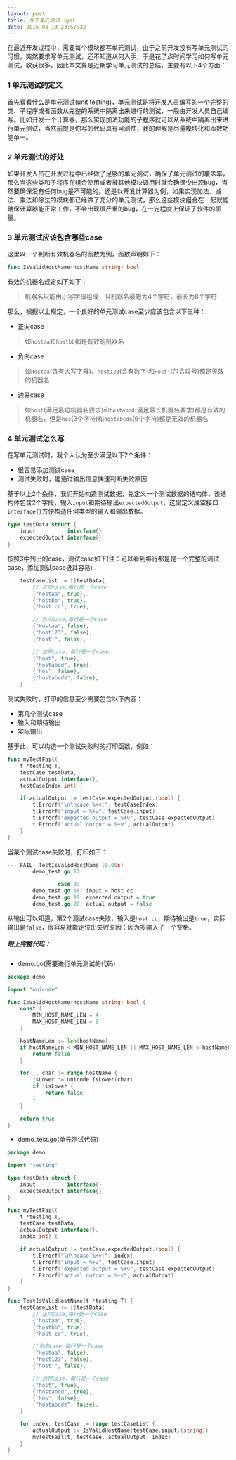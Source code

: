 ```yaml
---
layout: post
title: 关于单元测试（go）
date: 2016-08-13 23:57:32
---
```


在最近开发过程中，需要每个模块都写单元测试，由于之前开发没有写单元测试的习惯，突然要求写单元测试，还不知道从何入手，于是花了点时间学习如何写单元测试，收获很多，因此本文算是近期学习单元测试的总结，主要有以下4个方面：

### 1 单元测试的定义

首先看看什么是单元测试(unit testing)，单元测试是将开发人员编写的一个完整的类、子程序或者函数从完整的系统中隔离出来进行的测试，一般由开发人员自己编写。比如开发一个计算器，那么实现加法功能的子程序就可以从系统中隔离出来进行单元测试，当然前提是你写的代码具有可测性，我的理解是尽量模块化和函数功能单一。

### 2 单元测试的好处

如果开发人员在开发过程中已经做了足够的单元测试，确保了单元测试的覆盖率，那么当这些类和子程序在组合使用或者被其他模块调用时就会确保少出现bug，当然要确保没有任何bug是不可能的。还是以开发计算器为例，如果实现加法、减法、乘法和除法的模块都已经做了充分的单元测试，那么这些模块组合在一起就能确保计算器能正常工作，不会出现很严重的bug，在一定程度上保证了软件的质量。

### 3 单元测试应该包含哪些case

这里以一个判断有效机器名的函数为例，函数声明如下：

```go
func IsValidHostName(hostName string) bool
```

有效的机器名规定如下如下：

> 机器名只能由小写字母组成，且机器名最短为4个字符，最长为8个字符

那么，根据以上规定，一个良好的单元测试case至少应该包含以下三种：

- 正向case

> 如`hostaa`和`hostbb`都是有效的机器名

- 负向case

> 如`Hostaa`(含有大写字母)、`host123`(含有数字)和`Host!`(包含叹号)都是无效的机器名

- 边界case

> 如`host`(满足最短机器名要求)和`hostabcd`(满足最长机器名要求)都是有效的机器名，但是`hos`(3个字符)和`hostabcde`(9个字符)都是无效的机器名

### 4 单元测试怎么写

在写单元测试时，我个人认为至少满足以下2个条件：

- 很容易添加测试case
- 测试失败时，能通过输出信息快速判断失败原因

基于以上2个条件，我们开始构造测试数据，先定义一个测试数据的结构体，该结构体包含2个字段，输入`input`和期待输出`expectedOutput`，这里定义成空接口`interface{}`方便构造任何类型的输入和输出数据。

```go
type testData struct {
    input          interface{}
    expectedOutput interface{}
}
```

按照3中列出的case，测试case如下(注：可以看到每行都是是一个完整的测试case，添加测试case极其容易)：

```go
    testCaseList := []testData{
        // 正向case,每行是一个case
        {"hostaa", true},
        {"hostbb", true},
        {"host cc", true},

        // 负向case,每行是一个case
        {"Hostaa", false},
        {"host123", false},
        {"host!", false},

        // 边界case，每行是一个case
        {"host", true},
        {"hostabcd", true},
        {"hos", false},
        {"hostabcde", false},
    }
```

测试失败时，打印的信息至少需要包含以下内容：

- 第几个测试case
- 输入和期待输出
- 实际输出

基于此，可以构造一个测试失败时的打印函数，例如：

```go
func myTestFail(
    t *testing.T,
    testCase testData,
    actualOutput interface{},
    testCaseIndex int) {

    if actualOutput != testCase.expectedOutput.(bool) {
        t.Errorf("\n\ncase %+v:", testCaseIndex)
        t.Errorf("input = %+v", testCase.input)
        t.Errorf("expected output = %+v", testCase.expectedOutput)
        t.Errorf("actual output = %+v", actualOutput)
    }
}
```

当某个测试case失败时，打印如下：

```go
--- FAIL: TestIsValidHostName (0.00s)
        demo_test.go:17:

                case 2:
        demo_test.go:18: input = host cc
        demo_test.go:19: expected output = true
        demo_test.go:20: actual output = false
```

从输出可以知道，第2个测试case失败，输入是`host cc`，期待输出是`true`，实际输出是`false`，很容易就能定位出失败原因：因为多输入了一个空格。

#####  附上完整代码：

- demo.go(需要进行单元测试的代码)

```go
package demo

import "unicode"

func IsValidHostName(hostName string) bool {
    const (
        MIN_HOST_NAME_LEN = 4
        MAX_HOST_NAME_LEN = 8
    )

    hostNameLen := len(hostName)
    if hostNameLen < MIN_HOST_NAME_LEN || MAX_HOST_NAME_LEN < hostNameLen {
        return false
    }

    for _, char := range hostName {
        isLower := unicode.IsLower(char)
        if !isLower {
            return false
        }
    }

    return true
}

```

- demo_test.go(单元测试代码)


```go
package demo

import "testing"

type testData struct {
    input          interface{}
    expectedOutput interface{}
}

func myTestFail(
    t *testing.T,
    testCase testData,
    actualOutput interface{},
    index int) {

    if actualOutput != testCase.expectedOutput.(bool) {
        t.Errorf("\n\ncase %+v:", index)
        t.Errorf("input = %+v", testCase.input)
        t.Errorf("expected output = %+v", testCase.expectedOutput)
        t.Errorf("actual output = %+v", actualOutput)
    }
}

func TestIsValidHostName(t *testing.T) {
    testCaseList := []testData{
        // 正向case,每行是一个case
        {"hostaa", true},
        {"hostbb", true},
        {"host cc", true},

        //负向case,每行是一个case
        {"Hostaa", false},
        {"host123", false},
        {"host!", false},

        // 边界case，每行是一个case
        {"host", true},
        {"hostabcd", true},
        {"hos", false},
        {"hostabcde", false},
    }

    for index, testCase := range testCaseList {
        actualOutput := IsValidHostName(testCase.input.(string))
        myTestFail(t, testCase, actualOutput, index)
    }
}

```